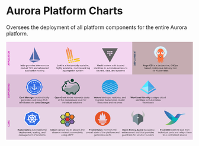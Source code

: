 # Aurora Platform Charts

Oversees the deployment of all platform components for the entire Aurora platform.

![Aurora Platform](/assets/images/aurora-platform-components.png)
